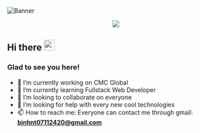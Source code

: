 ![Banner](https://github.com/kmhmubin/kmhmubin/blob/master/GitHub-Profile-Cover.jpg)  
<p align="center">   
  <img src="https://profile-counter.glitch.me/{ntbinh-stephen}/count.svg" />  
</p>
<h2>Hi there <img src="https://giphy.com/gifs/lee-min-ho-OZSPnYO9AEe9W" width="25px"></h2>

<h3>Glad to see you here!</h3>  
<!--
**ntbinh-stephen/ntbinh-stephen** is a ✨ _special_ ✨ repository because its `README.md` (this file) appears on your GitHub profile.
-->


- 🔭 I’m currently working on CMC Global
- 🌱 I’m currently learning Fullstack Web Developer
- 👯 I’m looking to collaborate on everyone
- 🤔 I’m looking for help with every new cool technologies
- 📫 How to reach me: Everyone can contact me through gmail: **binhnt07112420@gmail.com**
<!--
- 😄 Pronouns: He/Him
- ⚡ Fun fact: 
-->
